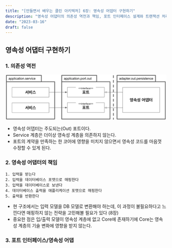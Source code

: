 ```yaml
---
title: "[만들면서 배우는 클린 아키텍처] 6장: 영속성 어댑터 구현하기"
description: "영속성 어댑터의 의존성 역전과 책임, 포트 인터페이스 설계와 트랜잭션 처리 방법에 대해 알아봅니다."
date: "2023-03-16"
draft: false
---
```


## 영속성 어댑터 구현하기

### 1. 의존성 역전
![IOC](./diagram-1.webp)
- 영속성 어뎁터는 주도되는(Out) 포트이다.
- Service 계층은 더이상 영속성 계층을 의존하지 않는다.
- 포트의 계약을 만족하는 한 코어에 영향을 미치지 않으면서 영속성 코드를 마음껏 수정할 수 있게 된다.

### 2. 영속성 어댑터의 책임
```
1. 입력을 받는다
2. 입력을 데이터베이스 포맷으로 매핑한다
3. 입력을 데이터베이스로 보낸다
4. 데이터베이스 출력을 애플리케이션 포맷으로 매핑한다
5. 출력을 반환한다
```
- 현 구조에서는 입력 모델을 DB 모델로 변환해야 하는데, 이 과정이 불필요하다고 느낀다면 매핑하지 않는 전략을 고민해볼 필요가 있다 (8장)
- 중요한 점은 입/출력 모델이 영속성 계층에 없고 Core에 존재하기에 Core는 영속성 계층의 기술 변화에 영향을 받지 않는다.

### 3. 포트 인터페이스/영속성 어댑